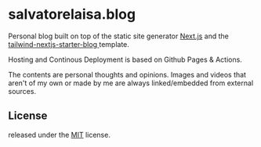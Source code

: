 # salvatorelaisa.blog

Personal blog built on top of the static site generator [Next.js](https://nextjs.org/) and the [
tailwind-nextjs-starter-blog
](https://github.com/timlrx/tailwind-nextjs-starter-blog) template.

Hosting and Continous Deployment is based on Github Pages & Actions.

The contents are personal thoughts and opinions. Images and videos that aren't of my own or made by me are always linked/embedded from external sources.

## License

released under the [MIT](LICENSE) license.
